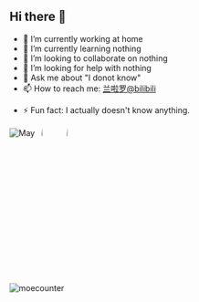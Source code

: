 ## Hi there 👋

<!-- Here are some ideas to get you started: -->

- 🔭 I’m currently working at home
- 🌱 I’m currently learning nothing
- 👯 I’m looking to collaborate on nothing
- 🤔 I’m looking for help with nothing
- 💬 Ask me about "I donot know"
- 📫 How to reach me: [兰啦罗@bilibili](https://space.bilibili.com/413110087)
<!-- - 😄 Pronouns: -->
- ⚡ Fun fact: I actually doesn't know anything.

![May](https://skillicons.dev/icons?i=html,css,javascript,php,wordpress,markdown,github,cloudflare)<img style="border-radius: 18%;margin-left:10px;" src="https://webstatic.hoyoverse.com/upload/op-public/2022/02/08/1c77d507474b5a773ef9741ff9d840f0_3137699483331373888.jpeg" width="6.7%"><img style="border-radius: 18%;margin-left:10px;" src="https://webstatic.hoyoverse.com/upload/op-public/2022/02/08/4129763f1dbaacf5f84e6f78c1b8d355_9220643852792322095.jpeg" width="6.7%">

![moecounter](https://count.getloli.com/@nicocat?name=nicocat&theme=rule34&padding=7&offset=0&align=center&scale=1&pixelated=1&darkmode=auto)
